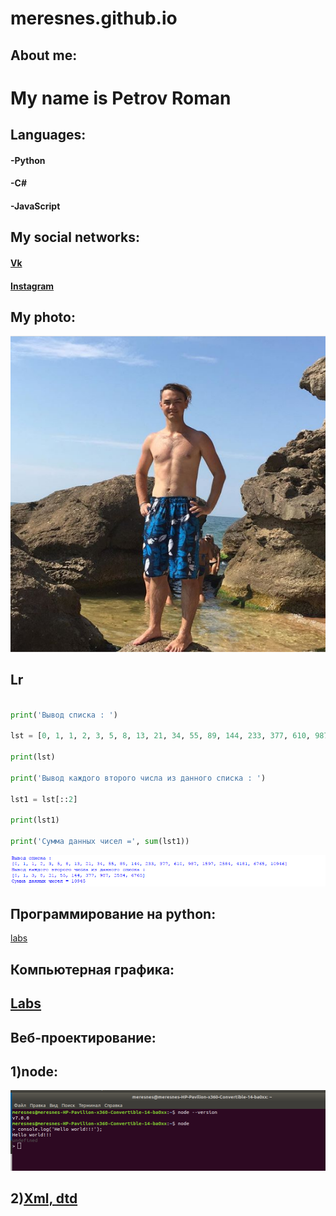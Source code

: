 ﻿# meresnes.github.io


## About me:


# My name is Petrov Roman



## Languages:

#### -Python  

#### -C#    

#### -JavaScript



## My social networks:

#### [Vk](https://vk.com/ramzess7878)  

#### [Instagram](https://www.instagram.com/meresnes/)
  


## My photo:
!['Ph'](https://github.com/meresnes/meresnes.github.io/raw/master/Pic/My.png)



## Lr
```python

print('Вывод списка : ')

lst = [0, 1, 1, 2, 3, 5, 8, 13, 21, 34, 55, 89, 144, 233, 377, 610, 987, 1597, 2584, 4181, 6765, 10946]

print(lst)

print('Вывод каждого второго числа из данного списка : ')

lst1 = lst[::2]

print(lst1)

print('Сумма данных чисел =', sum(lst1))


```

 
!['Lr'](https://github.com/meresnes/meresnes.github.io/raw/master/Pic/Lr.png)


## Программирование на python:
[labs](https://github.com/meresnes/meresnes.github.io/raw/master/prog_3)
## Компьютерная графика:  
## [Labs](https://github.com/meresnes/meresnes.github.io/raw/master/Graphic/Labs)
## Веб-проектирование: 
## 1)node: 
!['Screen'](https://github.com/meresnes/meresnes.github.io/raw/master/web/1_lab_node/node_screen.png)

  
## 2)[Xml, dtd](https://github.com/meresnes/meresnes.github.io/raw/master/web/2_lab_XML)